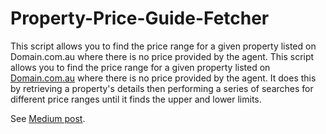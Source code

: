 # Property-Price-Guide-Fetcher
This script allows you to find the price range for a given property listed on Domain.com.au where there is no price provided by the agent.
This script allows you to find the price range for a given property listed on [Domain.com.au](https://www.domain.com.au/) where there is no price provided by the agent.
It does this by retrieving a property's details then performing a series of searches for different price ranges until it finds the upper and lower limits.

See [Medium post](https://medium.com/@alexdambra/how-to-get-aussie-property-price-guides-using-python-the-domain-api-afe871efac96).
